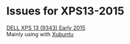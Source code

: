 # Issues for XPS13-2015

[DELL XPS 13 (9343) Early 2015](http://www.dell.com/jp/p/xps-13-9343-laptop/pd)  
Mainly using with [Xubuntu](http://xubuntu.org/)
